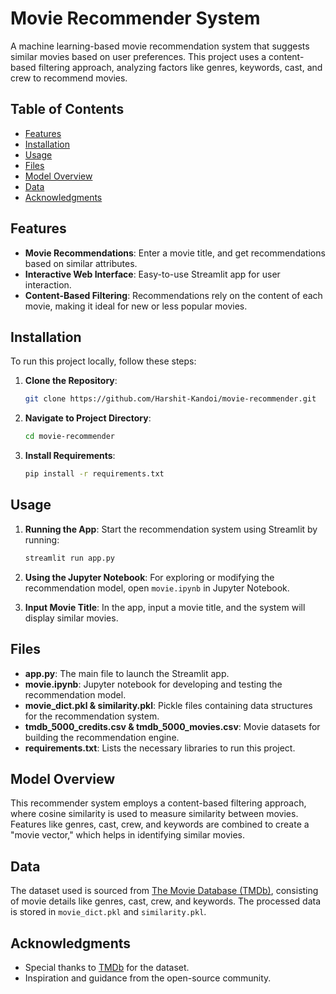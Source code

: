 # Movie Recommender System

A machine learning-based movie recommendation system that suggests similar movies based on user preferences. This project uses a content-based filtering approach, analyzing factors like genres, keywords, cast, and crew to recommend movies.

## Table of Contents
- [Features](#features)
- [Installation](#installation)
- [Usage](#usage)
- [Files](#files)
- [Model Overview](#model-overview)
- [Data](#data)
- [Acknowledgments](#acknowledgments)

## Features

- **Movie Recommendations**: Enter a movie title, and get recommendations based on similar attributes.
- **Interactive Web Interface**: Easy-to-use Streamlit app for user interaction.
- **Content-Based Filtering**: Recommendations rely on the content of each movie, making it ideal for new or less popular movies.

## Installation

To run this project locally, follow these steps:

1. **Clone the Repository**:
   ```bash
   git clone https://github.com/Harshit-Kandoi/movie-recommender.git
   ```

2. **Navigate to Project Directory**:
   ```bash
   cd movie-recommender
   ```

3. **Install Requirements**:
   ```bash
   pip install -r requirements.txt
   ```

## Usage

1. **Running the App**:
   Start the recommendation system using Streamlit by running:
   ```bash
   streamlit run app.py
   ```

2. **Using the Jupyter Notebook**:
   For exploring or modifying the recommendation model, open `movie.ipynb` in Jupyter Notebook.

3. **Input Movie Title**:
   In the app, input a movie title, and the system will display similar movies.

## Files

- **app.py**: The main file to launch the Streamlit app.
- **movie.ipynb**: Jupyter notebook for developing and testing the recommendation model.
- **movie_dict.pkl & similarity.pkl**: Pickle files containing data structures for the recommendation system.
- **tmdb_5000_credits.csv & tmdb_5000_movies.csv**: Movie datasets for building the recommendation engine.
- **requirements.txt**: Lists the necessary libraries to run this project.

## Model Overview

This recommender system employs a content-based filtering approach, where cosine similarity is used to measure similarity between movies. Features like genres, cast, crew, and keywords are combined to create a "movie vector," which helps in identifying similar movies.

## Data

The dataset used is sourced from [The Movie Database (TMDb)](https://www.themoviedb.org/), consisting of movie details like genres, cast, crew, and keywords. The processed data is stored in `movie_dict.pkl` and `similarity.pkl`.

## Acknowledgments

- Special thanks to [TMDb](https://www.themoviedb.org/) for the dataset.
- Inspiration and guidance from the open-source community.
